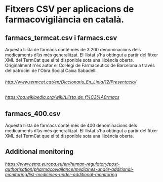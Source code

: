 # Fitxers CSV per aplicacions de farmacovigilància en català.

## farmacs_termcat.csv i farmacs.csv
Aquesta llista de fàrmacs conté més de 3.200 denominacions dels medicaments d’ús més generalitzat.
El llistat s’ha obtingut a partir del fitxer XML del TermCat que el té disponible sota una llicència oberta.
Originalment n'és autor el Col·legi de Farmacèutics de Barcelona a través del patrocini de l'Obra Social Caixa Sabadell.
###### http://www.termcat.cat/en/Diccionaris_En_Linia/12/Presentacio/
###### https://ca.wikipedia.org/wiki/Llista_de_f%C3%A0rmacs

## farmacs_400.csv
Aquesta llista de fàrmacs conté més de 400 denominacions dels medicaments d’ús més generalitzat.
El llistat s’ha obtingut a partir del fitxer XML del TermCat que el té disponible sota una llicència oberta.

## Additional monitoring
###### https://www.ema.europa.eu/en/human-regulatory/post-authorisation/pharmacovigilance/medicines-under-additional-monitoring/list-medicines-under-additional-monitoring

